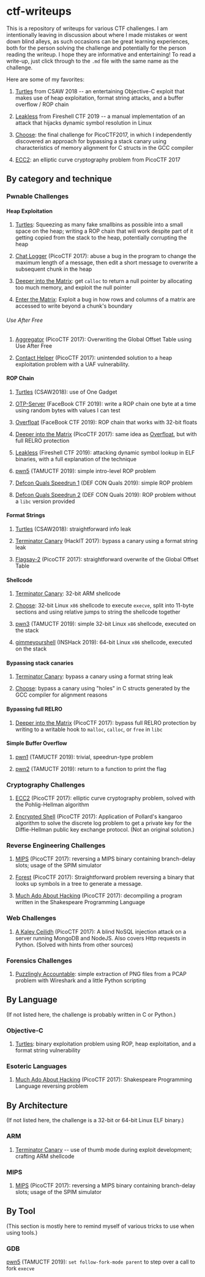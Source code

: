 # ctf-writeups

This is a repository of writeups for various CTF challenges. I am intentionally leaving in discussion about where I made mistakes or went down blind alleys, as such occasions can be great learning experiences, both for the person solving the challenge and potentially for the person reading the writeup. I hope they are informative and entertaining! To read a write-up, just click through to the `.md` file with the same name as the challenge.

Here are some of my favorites:

1. [Turtles](./CSAW2018/turtles/turtles.md) from CSAW 2018 -- an entertaining Objective-C exploit that makes use of heap exploitation, format string attacks, and a buffer overflow / ROP chain

2. [Leakless](./FireshellCTF2019/leakless/leakless.md) from Fireshell CTF 2019 -- a manual implementation of an attack that hijacks dynamic symbol resolution in Linux

3. [Choose](./PicoCTF2017/final/Final.md): the final challenge for PicoCTF2017, in which I independently discovered an approach for bypassing a stack canary using characteristics of memory alignment for C structs in the GCC compiler

4. [ECC2](./PicoCTF2017/ECC2/ECC2.md): an elliptic curve cryptography problem from PicoCTF 2017

## By category and technique

### Pwnable Challenges

#### Heap Exploitation

1. [Turtles](./CSAW2018/README.md): Squeezing as many fake smallbins as possible into a small space on the heap; writing a ROP chain that will work despite part of it getting copied from the stack to the heap, potentially corrupting the heap

2. [Chat Logger](./PicoCTF2017/chat-logger/README.md) (PicoCTF 2017): abuse a bug in the program to change the maximum length of a message, then edit a short message to overwrite a subsequent chunk in the heap

3. [Deeper into the Matrix](./PicoCTF2017/matrix-deeper/README.md): get `calloc` to return a null pointer by allocating too much memory, and exploit the null pointer

4. [Enter the Matrix](./PicoCTF2017/matrix/README.md): Exploit a bug in how rows and columns of a matrix are accessed to write beyond a chunk's boundary

###### Use After Free

1. [Aggregator](./PicoCTF2017/Aggregator/README.md) (PicoCTF 2017): Overwriting the Global Offset Table using Use After Free

2. [Contact Helper](./PicoCTF2017/contact-helper/README.md) (PicoCTF 2017): unintended solution to a heap exploitation problem with a UAF vulnerability.

#### ROP Chain

1. [Turtles](./CSAW2018/README.md) (CSAW2018): use of One Gadget

2. [OTP-Server](./FacebookCTF2019/README.md) (FaceBook CTF 2019): write a ROP chain one byte at a time using random bytes with values I can test

3. [Overfloat](./FacebookCTF2019/README.md) (FaceBook CTF 2019): ROP chain that works with 32-bit floats

4. [Deeper into the Matrix](./PicoCTF2017/matrix-deeper/README.md) (PicoCTF 2017): same idea as [Overfloat](./FacebookCTF2019/README.md), but with full RELRO protection

4. [Leakless](./FireshellCTF2019/README.md) (Fireshell CTF 2019): attacking dynamic symbol lookup in ELF binaries, with a full explanation of the technique

5. [pwn5](./TAMUCTF2019/pwn5/README.md) (TAMUCTF 2019): simple intro-level ROP problem

6. [Defcon Quals Speedrun 1](./DefConQuals2019/speedrun1/README.md) (DEF CON Quals 2019): simple ROP problem

7. [Defcon Quals Speedrun 2](./DefConQuals2019/speedrun2/README.md) (DEF CON Quals 2019): ROP problem without a `libc` version provided


#### Format Strings

1. [Turtles](./CSAW2018/README.md) (CSAW2018): straightforward info leak

2. [Terminator Canary](./HackIT2017_pwn200/README.md) (HackIT 2017): bypass a canary using a format string leak

3. [Flagsay-2](./PicoCTF2017/flagsay-2/README.md) (PicoCTF 2017): straightforward overwrite of the Global Offset Table


#### Shellcode

1. [Terminator Canary](./HackIT2017_pwn200/README.md): 32-bit ARM shellcode

2. [Choose](./PicoCTF2017/final/README.md): 32-bit Linux `x86` shellcode to execute `execve`, split into 11-byte sections and using relative jumps to string the shellcode together

3. [pwn3](./TAMUCTF2019/pwn3/README.md) (TAMUCTF 2019): simple 32-bit Linux `x86` shellcode, executed on the stack

4. [gimmeyourshell](./INSHack2019/pwn/gimmeyourshell/README.md) (INSHack 2019): 64-bit Linux `x86` shellcode, executed on the stack

#### Bypassing stack canaries

1. [Terminator Canary](./HackIT2017_pwn200/README.md): bypass a canary using a format string leak

2. [Choose](./PicoCTF2017/final/README.md): bypass a canary using "holes" in C structs generated by the GCC compiler for alignment reasons


#### Bypassing full RELRO

1. [Deeper into the Matrix](./PicoCTF2017/matrix-deeper/README.md) (PicoCTF 2017): bypass full RELRO protection by writing to a writable hook to `malloc`, `calloc`, or `free` in `libc`


#### Simple Buffer Overflow

1. [pwn1](./TAMUCTF2019/pwn1/README.md) (TAMUCTF 2019): trivial, speedrun-type problem

2. [pwn2](./TAMUCTF2019/pwn2/README.md) (TAMUCTF 2019): return to a function to print the flag


### Cryptography Challenges

1. [ECC2](./PicoCTF2017/ECC2/README.md) (PicoCTF 2017): elliptic curve cryptography problem, solved with the Pohlig-Hellman algorithm

2. [Encrypted Shell](./PicoCTF2017/encrypted-shell/README.md) (PicoCTF 2017): Application of Pollard's kangaroo algorithm to solve the discrete log problem to get a private key for the Diffie-Hellman public key exchange protocol. (Not an original solution.)

### Reverse Engineering Challenges

1. [MIPS](./PicoCTF2017/MIPS/README.md) (PicoCTF 2017): reversing a MIPS binary containing branch-delay slots; usage of the SPIM simulator

2. [Forest](./PicoCTF2017/forest/README.md) (PicoCTF 2017): Straightforward problem reversing a binary that looks up symbols in a tree to generate a message.

3. [Much Ado About Hacking](./PicoCTF2017/much-ado/README.md) (PicoCTF 2017): decompiling a program written in the Shakespeare Programming Language

### Web Challenges

1. [A Kaley Ceilidh](./PicoCTF2017/kaley-ceilidh/README.md) (PicoCTF 2017): A blind NoSQL injection attack on a server running MongoDB and NodeJS. Also covers Http requests in Python. (Solved with hints from other sources)

### Forensics Challenges

1. [Puzzlingly Accountable](./PicoCTF2017/puzzlingly-accountable/README.md): simple extraction of PNG files from a PCAP problem with Wireshark and a little Python scripting

## By Language

(If not listed here, the challenge is probably written in C or Python.)

### Objective-C

1. [Turtles](./CSAW2018/README.md): binary exploitation problem using ROP, heap exploitation, and a format string vulnerability

### Esoteric Languages

1. [Much Ado About Hacking](./PicoCTF2017/much-ado/README.md) (PicoCTF 2017): Shakespeare Programming Language reversing problem

## By Architecture

(If not listed here, the challenge is a 32-bit or 64-bit Linux ELF binary.)

### ARM

1. [Terminator Canary](./HackIT2017_pwn200/README.md) -- use of thumb mode during exploit development; crafting ARM shellcode

### MIPS

1. [MIPS](./PicoCTF2017/MIPS/README.md) (PicoCTF 2017): reversing a MIPS binary containing branch-delay slots; usage of the SPIM simulator

## By Tool

(This section is mostly here to remind myself of various tricks to use when using tools.)

### GDB

[pwn5](./TAMUCTF2019/pwn5/README.md) (TAMUCTF 2019): `set follow-fork-mode parent` to step over a call to fork `execve`
